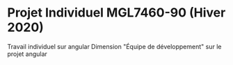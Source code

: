 # Projet Individuel MGL7460-90 (Hiver 2020)
Travail individuel sur angular Dimension "Équipe de développement" sur le projet angular


